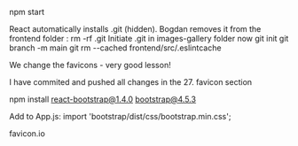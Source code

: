 npm start

React automatically installs .git (hidden). Bogdan removes it from the frontend folder : rm -rf .git
Initiate .git in images-gallery folder now
git init
git branch -m main
git rm --cached frontend/src/.eslintcache

We change the favicons - very good lesson!

<!-- Commits -->

I have commited and pushed all changes in the 27. favicon section

<!-- React Bootstrap -->

npm install react-bootstrap@1.4.0 bootstrap@4.5.3

Add to App.js:
import 'bootstrap/dist/css/bootstrap.min.css';

<!-- Notes -->

favicon.io

